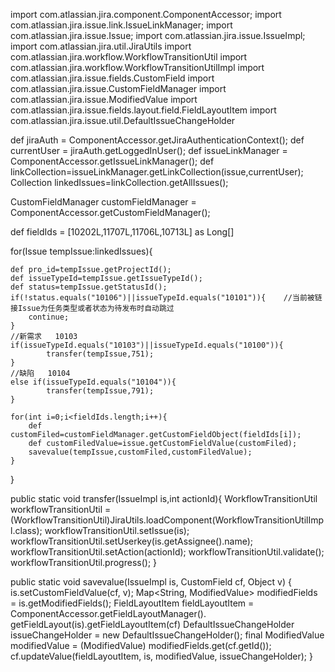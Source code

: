 import com.atlassian.jira.component.ComponentAccessor;
import com.atlassian.jira.issue.link.IssueLinkManager;
import com.atlassian.jira.issue.Issue;
import com.atlassian.jira.issue.IssueImpl;
import com.atlassian.jira.util.JiraUtils
import com.atlassian.jira.workflow.WorkflowTransitionUtil
import com.atlassian.jira.workflow.WorkflowTransitionUtilImpl
import com.atlassian.jira.issue.fields.CustomField
import com.atlassian.jira.issue.CustomFieldManager
import com.atlassian.jira.issue.ModifiedValue
import com.atlassian.jira.issue.fields.layout.field.FieldLayoutItem
import com.atlassian.jira.issue.util.DefaultIssueChangeHolder

def jiraAuth = ComponentAccessor.getJiraAuthenticationContext();
def currentUser = jiraAuth.getLoggedInUser();
def issueLinkManager = ComponentAccessor.getIssueLinkManager();
def linkCollection=issueLinkManager.getLinkCollection(issue,currentUser);
Collection<Issue> linkedIssues=linkCollection.getAllIssues();

CustomFieldManager customFieldManager = ComponentAccessor.getCustomFieldManager();

def fieldIds = [10202L,11707L,11706L,10713L] as Long[]

for(Issue tempIssue:linkedIssues){
    
    def pro_id=tempIssue.getProjectId();
    def issueTypeId=tempIssue.getIssueTypeId();
	def status=tempIssue.getStatusId();
    if(!status.equals("10106")||issueTypeId.equals("10101")){    //当前被链接Issue为任务类型或者状态为待发布时自动跳过
		continue;
	}
    //新需求   10103
    if(issueTypeId.equals("10103")||issueTypeId.equals("10100")){
            transfer(tempIssue,751);     
    }
    //缺陷   10104
    else if(issueTypeId.equals("10104")){
            transfer(tempIssue,791);
    }
	
	for(int i=0;i<fieldIds.length;i++){
		def customFiled=customFieldManager.getCustomFieldObject(fieldIds[i]);
		def customFiledValue=issue.getCustomFieldValue(customFiled);
		savevalue(tempIssue,customFiled,customFiledValue);
	}

}

public static void transfer(IssueImpl is,int actionId){
    WorkflowTransitionUtil workflowTransitionUtil = (WorkflowTransitionUtil)JiraUtils.loadComponent(WorkflowTransitionUtilImpl.class);
    workflowTransitionUtil.setIssue(is);
    workflowTransitionUtil.setUserkey(is.getAssignee().name);
    workflowTransitionUtil.setAction(actionId);
    workflowTransitionUtil.validate();
    workflowTransitionUtil.progress();
}

public static void savevalue(IssueImpl is, CustomField cf, Object v)
{
    is.setCustomFieldValue(cf, v);
    Map<String, ModifiedValue> modifiedFields = is.getModifiedFields();
    FieldLayoutItem fieldLayoutItem = ComponentAccessor.getFieldLayoutManager().\
    getFieldLayout(is).getFieldLayoutItem(cf)
    DefaultIssueChangeHolder issueChangeHolder = new DefaultIssueChangeHolder();
    final ModifiedValue modifiedValue = (ModifiedValue) modifiedFields.get(cf.getId());
    cf.updateValue(fieldLayoutItem, is, modifiedValue, issueChangeHolder);
}
